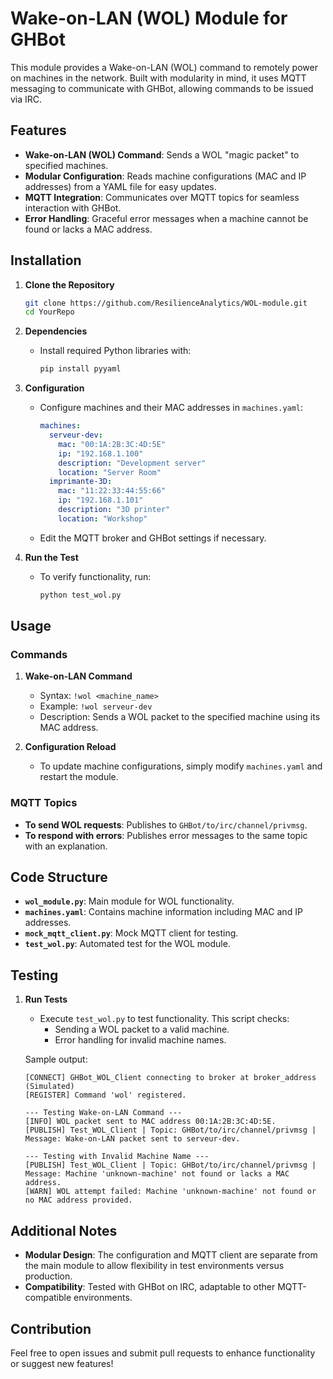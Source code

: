 # Wake-on-LAN (WOL) Module for GHBot

This module provides a Wake-on-LAN (WOL) command to remotely power on machines in the network. Built with modularity in mind, it uses MQTT messaging to communicate with GHBot, allowing commands to be issued via IRC.

## Features

- **Wake-on-LAN (WOL) Command**: Sends a WOL "magic packet" to specified machines.
- **Modular Configuration**: Reads machine configurations (MAC and IP addresses) from a YAML file for easy updates.
- **MQTT Integration**: Communicates over MQTT topics for seamless interaction with GHBot.
- **Error Handling**: Graceful error messages when a machine cannot be found or lacks a MAC address.

## Installation

1. **Clone the Repository**
   ```bash
   git clone https://github.com/ResilienceAnalytics/WOL-module.git
   cd YourRepo
   ```

2. **Dependencies**
   - Install required Python libraries with:
     ```bash
     pip install pyyaml
     ```

3. **Configuration**  
   - Configure machines and their MAC addresses in `machines.yaml`:
     ```yaml
     machines:
       serveur-dev:
         mac: "00:1A:2B:3C:4D:5E"
         ip: "192.168.1.100"
         description: "Development server"
         location: "Server Room"
       imprimante-3D:
         mac: "11:22:33:44:55:66"
         ip: "192.168.1.101"
         description: "3D printer"
         location: "Workshop"
     ```
   - Edit the MQTT broker and GHBot settings if necessary.

4. **Run the Test**
   - To verify functionality, run:
     ```bash
     python test_wol.py
     ```

## Usage

### Commands

1. **Wake-on-LAN Command**
   - Syntax: `!wol <machine_name>`
   - Example: `!wol serveur-dev`
   - Description: Sends a WOL packet to the specified machine using its MAC address.

2. **Configuration Reload**
   - To update machine configurations, simply modify `machines.yaml` and restart the module.

### MQTT Topics

- **To send WOL requests**: Publishes to `GHBot/to/irc/channel/privmsg`.
- **To respond with errors**: Publishes error messages to the same topic with an explanation.

## Code Structure

- **`wol_module.py`**: Main module for WOL functionality.
- **`machines.yaml`**: Contains machine information including MAC and IP addresses.
- **`mock_mqtt_client.py`**: Mock MQTT client for testing.
- **`test_wol.py`**: Automated test for the WOL module.

## Testing

1. **Run Tests**
   - Execute `test_wol.py` to test functionality. This script checks:
     - Sending a WOL packet to a valid machine.
     - Error handling for invalid machine names.

   Sample output:
   ```plaintext
   [CONNECT] GHBot_WOL_Client connecting to broker at broker_address (Simulated)
   [REGISTER] Command 'wol' registered.

   --- Testing Wake-on-LAN Command ---
   [INFO] WOL packet sent to MAC address 00:1A:2B:3C:4D:5E.
   [PUBLISH] Test_WOL_Client | Topic: GHBot/to/irc/channel/privmsg | Message: Wake-on-LAN packet sent to serveur-dev.

   --- Testing with Invalid Machine Name ---
   [PUBLISH] Test_WOL_Client | Topic: GHBot/to/irc/channel/privmsg | Message: Machine 'unknown-machine' not found or lacks a MAC address.
   [WARN] WOL attempt failed: Machine 'unknown-machine' not found or no MAC address provided.
   ```

## Additional Notes

- **Modular Design**: The configuration and MQTT client are separate from the main module to allow flexibility in test environments versus production.
- **Compatibility**: Tested with GHBot on IRC, adaptable to other MQTT-compatible environments.

## Contribution

Feel free to open issues and submit pull requests to enhance functionality or suggest new features!


